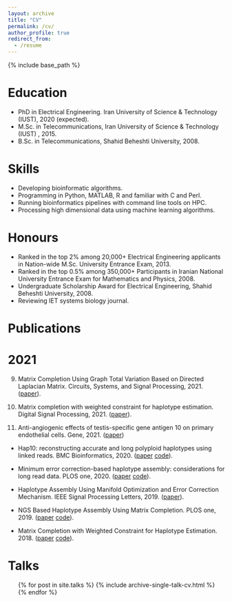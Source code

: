 ```yaml
---
layout: archive
title: "CV"
permalink: /cv/
author_profile: true
redirect_from:
  - /resume
---
```


{% include base_path %}

Education
======

* PhD in Electrical Engineering. Iran University of Science & Technology (IUST), 2020 (expected).
* M.Sc. in Telecommunications, Iran University of Science & Technology (IUST) , 2015.
* B.Sc. in Telecommunications, Shahid Beheshti University, 2008.

Skills
======

* Developing bioinformatic algorithms.
* Programming in Python, MATLAB, R and familiar with C and Perl.
* Running bioinformatics pipelines with command line tools on HPC.
* Processing high dimensional data using machine learning algorithms.

Honours
======
* Ranked in the top 2% among 20,000+ Electrical Engineering applicants in Nation-wide M.Sc. University Entrance Exam, 2013.
* Ranked in the top 0.5% among 350,000+ Participants in Iranian National University Entrance Exam for Mathematics and Physics, 2008.
* Undergraduate Scholarship Award for Electrical Engineering, Shahid Beheshti University, 2008.
* Reviewing IET systems biology journal.

Publications
======
# 2021




9. Matrix Completion Using Graph Total Variation Based on Directed Laplacian Matrix. Circuits, Systems, and Signal Processing, 2021. ([paper](https://link.springer.com/article/10.1007/s00034-020-01613-5)).

8. Matrix completion with weighted constraint for haplotype estimation. Digital Signal Processing, 2021. ([paper](https://www.sciencedirect.com/science/article/pii/S1051200420302256)).

7. Anti-angiogenic effects of testis-specific gene antigen 10 on primary endothelial cells. Gene, 2021. ([paper](https://www.sciencedirect.com/science/article/pii/S0378111920305254))


* Hap10: reconstructing accurate and long polyploid haplotypes using linked reads. BMC Bioinformatics, 2020. ([paper](https://www.biorxiv.org/content/10.1101/2020.01.08.899013v1.abstract) [code](https://github.com/smajidian/Hap10)).

* Minimum error correction-based haplotype assembly: considerations for long read data. PLOS one, 2020. ([paper](https://arxiv.org/abs/1803.05019v2) [code](https://github.com/smajidian/MEC)).

* Haplotype Assembly Using Manifold Optimization and Error Correction Mechanism. IEEE Signal Processing Letters, 2019. ([paper](https://ieeexplore.ieee.org/document/8686170)).

* NGS Based Haplotype Assembly Using Matrix Completion. PLOS one, 2019. ([paper](https://journals.plos.org/plosone/article?id=10.1371/journal.pone.0214455) [code](https://github.com/smajidian/HapMC)).

* Matrix Completion with Weighted Constraint for Haplotype Estimation. 2018. ([paper](https://arxiv.org/abs/1809.06117) [code](https://github.com/smajidian/WeightedMC)).



Talks
======
  <ul>{% for post in site.talks %}
    {% include archive-single-talk-cv.html %}
  {% endfor %}</ul>
